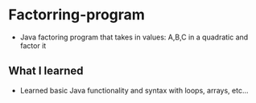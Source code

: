 # Factorring-program
- Java factoring program that takes in values: A,B,C in a quadratic and factor it

## What I learned 
- Learned basic Java functionality and syntax with loops, arrays, etc...
